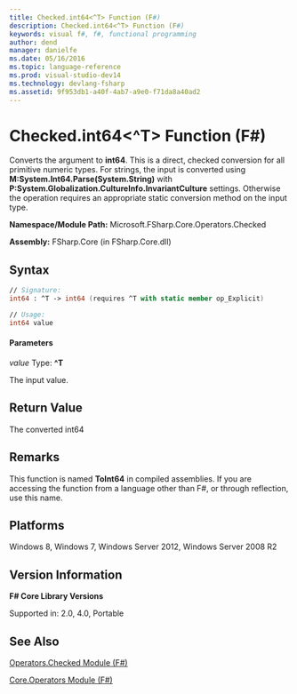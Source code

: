 ```yaml
---
title: Checked.int64<^T> Function (F#)
description: Checked.int64<^T> Function (F#)
keywords: visual f#, f#, functional programming
author: dend
manager: danielfe
ms.date: 05/16/2016
ms.topic: language-reference
ms.prod: visual-studio-dev14
ms.technology: devlang-fsharp
ms.assetid: 9f953db1-a40f-4ab7-a9e0-f71da8a40ad2 
---
```


# Checked.int64<^T> Function (F#)

Converts the argument to **int64**. This is a direct, checked conversion for all primitive numeric types. For strings, the input is converted using **M:System.Int64.Parse(System.String)** with **P:System.Globalization.CultureInfo.InvariantCulture** settings. Otherwise the operation requires an appropriate static conversion method on the input type.

**Namespace/Module Path:** Microsoft.FSharp.Core.Operators.Checked

**Assembly:** FSharp.Core (in FSharp.Core.dll)


## Syntax

```fsharp
// Signature:
int64 : ^T -> int64 (requires ^T with static member op_Explicit)

// Usage:
int64 value
```

#### Parameters
*value*
Type: **^T**


The input value.


## Return Value

The converted int64

## Remarks
This function is named **ToInt64** in compiled assemblies. If you are accessing the function from a language other than F#, or through reflection, use this name.


## Platforms
Windows 8, Windows 7, Windows Server 2012, Windows Server 2008 R2


## Version Information
**F# Core Library Versions**

Supported in: 2.0, 4.0, Portable




## See Also
[Operators.Checked Module &#40;F&#35;&#41;](Operators.Checked-Module-%5BFSharp%5D.md)

[Core.Operators Module &#40;F&#35;&#41;](Core.Operators-Module-%5BFSharp%5D.md)

